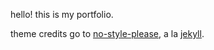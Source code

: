 hello! this is my portfolio.

theme credits go to [no-style-please](https://github.com/riggraz/no-style-please), a la [jekyll](https://jekyllrb.com/).
